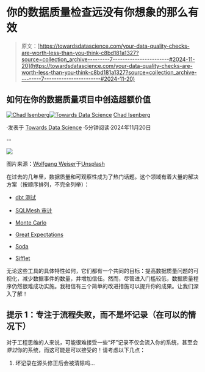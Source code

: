# 你的数据质量检查远没有你想象的那么有效

> 原文：[https://towardsdatascience.com/your-data-quality-checks-are-worth-less-than-you-think-c8bd181a1327?source=collection_archive---------7-----------------------#2024-11-20](https://towardsdatascience.com/your-data-quality-checks-are-worth-less-than-you-think-c8bd181a1327?source=collection_archive---------7-----------------------#2024-11-20)

## 如何在你的数据质量项目中创造超额价值

[](https://medium.com/@cisenbe?source=post_page---byline--c8bd181a1327--------------------------------)[![Chad Isenberg](../Images/56e50c1ee292ac672df4b8062e460c8e.png)](https://medium.com/@cisenbe?source=post_page---byline--c8bd181a1327--------------------------------)[](https://towardsdatascience.com/?source=post_page---byline--c8bd181a1327--------------------------------)[![Towards Data Science](../Images/a6ff2676ffcc0c7aad8aaf1d79379785.png)](https://towardsdatascience.com/?source=post_page---byline--c8bd181a1327--------------------------------) [Chad Isenberg](https://medium.com/@cisenbe?source=post_page---byline--c8bd181a1327--------------------------------)

·发表于 [Towards Data Science](https://towardsdatascience.com/?source=post_page---byline--c8bd181a1327--------------------------------) ·5分钟阅读·2024年11月20日

--

![](../Images/7751c0797a268fec4df4da0638c9af5e.png)

图片来源：[Wolfgang Weiser](https://unsplash.com/@hamburgmeinefreundin?utm_source=medium&utm_medium=referral)于[Unsplash](https://unsplash.com/?utm_source=medium&utm_medium=referral)

在过去的几年里，数据质量和可观察性成为了热门话题。这个领域有着大量的解决方案（按顺序排列，不完全列举）：

+   [dbt 测试](https://docs.getdbt.com/docs/build/data-tests)

+   [SQLMesh 审计](https://sqlmesh.readthedocs.io/en/latest/concepts/audits/)

+   [Monte Carlo](https://www.montecarlodata.com/)

+   [Great Expectations](https://greatexpectations.io/)

+   [Soda](https://www.soda.io/)

+   [Sifflet](https://www.siffletdata.com/)

无论这些工具的具体特性如何，它们都有一个共同的目标：提高数据质量问题的可视化，减少数据事件的数量，并增加信任。然而，尽管进入门槛较低，数据质量程序仍然很难成功实施。我相信有三个简单的改进措施可以提升你的成果。让我们深入了解！

## 提示 1：专注于流程失败，而不是坏记录（在可以的情况下）

对于工程思维的人来说，可能很难接受一些“坏”记录不仅会流入你的系统，甚至会*穿过*你的系统，而这可能是可以接受的！请考虑以下几点：

1.  坏记录在源头修正后会被清除吗…
